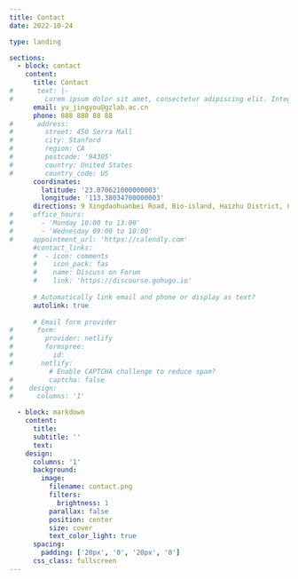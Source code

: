 ```yaml
---
title: Contact
date: 2022-10-24

type: landing

sections:
  - block: contact
    content:
      title: Contact
#      text: |-
#        Lorem ipsum dolor sit amet, consectetur adipiscing elit. Integer tempus augue non tempor egestas. Proin nisl nunc, dignissim in accumsan dapibus, auctor ullamcorper neque. Quisque at elit felis. Vestibulum ante ipsum primis in faucibus orci luctus et ultrices posuere cubilia curae; Aenean eget elementum odio. Cras interdum eget risus sit amet aliquet. In volutpat, nisl ut fringilla dignissim, arcu nisl suscipit ante, at accumsan sapien nisl eu eros.
      email: yu_jingyou@gzlab.ac.cn
      phone: 888 888 88 88
#      address:
#        street: 450 Serra Mall
#        city: Stanford
#        region: CA
#        postcode: '94305'
#        country: United States
#        country_code: US
      coordinates:
        latitude: '23.070621000000003'
        longitude: '113.38034700000003'
      directions: 9 Xingdaohuanbei Road, Bio-island, Haizhu District, Guangzhou, China
#     office_hours:
#       - 'Monday 10:00 to 13:00'
#       - 'Wednesday 09:00 to 10:00'
#     appointment_url: 'https://calendly.com'
      #contact_links:
      #  - icon: comments
      #    icon_pack: fas
      #    name: Discuss on Forum
      #    link: 'https://discourse.gohugo.io'
    
      # Automatically link email and phone or display as text?
      autolink: true
    
      # Email form provider
#      form:
#        provider: netlify
#        formspree:
#          id:
#       netlify:
          # Enable CAPTCHA challenge to reduce spam?
#         captcha: false
#    design:
#      columns: '1'

  - block: markdown
    content:
      title:
      subtitle: ''
      text:
    design:
      columns: '1'
      background:
        image: 
          filename: contact.png
          filters:
            brightness: 1
          parallax: false
          position: center
          size: cover
          text_color_light: true
      spacing:
        padding: ['20px', '0', '20px', '0']
      css_class: fullscreen
---
```

